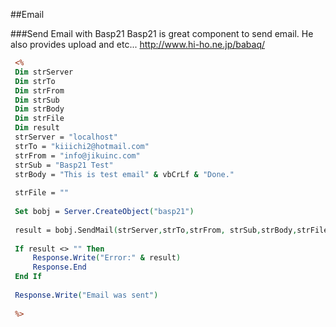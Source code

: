 
##Email

###Send Email with Basp21
Basp21 is great component to send email. He also provides upload and etc...
http://www.hi-ho.ne.jp/babaq/

```asp
 <%
 Dim strServer    
 Dim strTo   
 Dim strFrom
 Dim strSub
 Dim strBody
 Dim strFile
 Dim result
 strServer = "localhost"
 strTo = "kiiichi2@hotmail.com"
 strFrom = "info@jikuinc.com"
 strSub = "Basp21 Test"
 strBody = "This is test email" & vbCrLf & "Done."
 
 strFile = ""
 
 Set bobj = Server.CreateObject("basp21")
 
 result = bobj.SendMail(strServer,strTo,strFrom, strSub,strBody,strFile)
 
 If result <> "" Then
     Response.Write("Error:" & result)
     Response.End
 End If
 
 Response.Write("Email was sent")
 
 %>
 ```





